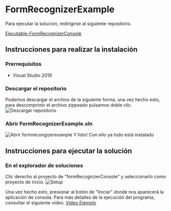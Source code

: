 # FormRecognizerExample
Para ejecutar la solucion, redirigirse al siguiente repositorio.

[Ejecutable-FormRecognizerConsole](https://github.com/JessAT18/Ejecutable-FormRecognizerConsole)

## Instrucciones para realizar la instalación
### Prerrequisitos
- Visual Studio 2019
### Descargar el repositorio
Podemos descargar el archivo de la siguiente forma, una vez hecho esto, para descomprimir el archivo zippeado pulsamos doble clic.
![Descargar repositorio](https://i.imgur.com/YyrBg8T.png)
### Abrir FormRecognizerExample.sln
![Abrir formrecongizerexample](https://i.imgur.com/TJLniyR.png)
Y listo! Con ello ya todo está instalado
## Instrucciones para ejecutar la solución
### En el explorador de soluciones
Clic derecho al proyecto de "formRecognizerConsole" y seleccionarlo como proyecto de inicio.
![Setup](https://i.imgur.com/0XqnOBD.png)

Una vez hecho esto, presionar al botón de "Iniciar" donde nos aparecerá la aplicación de consola. Para más detalles de la ejecución del programa, consultar el siguiente video.
[Video Ejemplo](https://youtu.be/8pfxgbOe0X4?t=79)
